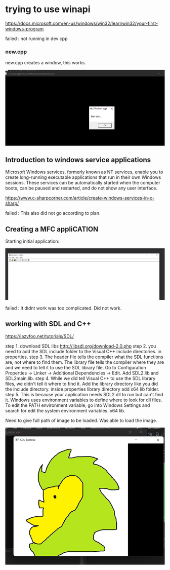# trying to use winapi

https://docs.microsoft.com/en-us/windows/win32/learnwin32/your-first-windows-program

failed : not running in dev cpp

### new.cpp

new.cpp creates a window, this works.

![](new.png)

## Introduction to windows service applications

Microsoft Windows services, formerly known as NT services, enable you to create long-running executable applications that run in their own Windows sessions. These services can be automatically started when the computer boots, can be paused and restarted, and do not show any user interface.

https://www.c-sharpcorner.com/article/create-windows-services-in-c-sharp/

failed : This also did not go according to plan.

## Creating a MFC appliCATION

Starting initial application:

![](./mfc/mfc_simple.png)

failed : It didnt work was too complicated. Did not work.

## working with SDL and C++

https://lazyfoo.net/tutorials/SDL/

step 1. download SDL libs http://libsdl.org/download-2.0.php
step 2. you need to add the SDL include folder to the Visual C++ include directories. in properties.
step 3. The header file tells the compiler what the SDL functions are, not where to find them. The library file tells the compiler where they are and we need to tell it to use the SDL library file. Go to Configuration Properties -> Linker -> Additional Dependencies -> Edit. Add SDL2.lib and SDL2main.lib.
step 4. While we did tell Visual C++ to use the SDL library files, we didn't tell it where to find it. Add the library directory like you did the include directory. inside properties library directory add x64 lib folder.
step 5. This is because your application needs SDL2.dll to run but can't find it. Windows uses environment variables to define where to look for dll files. To edit the PATH environment variable, go into Windows Settings and search for edit the system environment variables.
x64 lib.

Need to give full path of image to be loaded.
Was able to load the image.

![](./sdl/weirdal.png)







